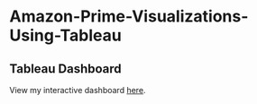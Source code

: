 # Amazon-Prime-Visualizations-Using-Tableau

## Tableau Dashboard

View my interactive dashboard [here](https://public.tableau.com/views/AmazonPrimeInteractiveDashboard-4Tabs/Tab4StrategicInsights?:language=en-US&:sid=&:redirect=auth&:display_count=n&:origin=viz_share_link).
